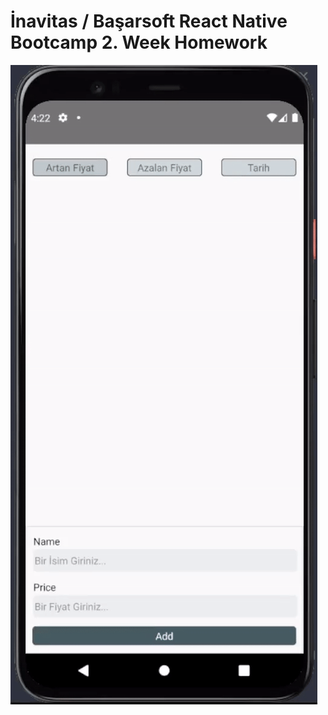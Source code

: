 # İnavitas / Başarsoft React Native Bootcamp 2. Week Homework 

![App Screen Record](./Gif/ScreenRecord.gif)